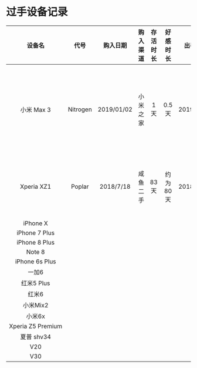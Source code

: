 # 过手设备记录

设备名 | 代号 | 购入日期 | 购入渠道 | 存活时长 | 好感时长 | 出手日期 | 出手方式 | 评价
:---: | :---: | :---: | :---: | :---: | :---: | :---: | :---: | :---: 
小米 Max 3 | Nitrogen | 2019/01/02 | 小米之家 | 1 天 | 0.5 天 | 2019/01/03 | 谎称给丈母娘买新手机 | 吹爆
Xperia XZ1 | Poplar | 2018/7/18 | 咸鱼二手 | 83 天 | 约为 80 天 | 2018/10/09 | 咸鱼自刀 | 让我无欲无求啊
iPhone X | | | | | | |
iPhone 7 Plus| | | | | | |
iPhone 8 Plus| | | | | | |
Note 8 | | | | | | |
iPhone 6s Plus | | | | | | |
一加6 | | | | | | |
红米5 Plus | | | | | | |
红米6 | | | | | | |
小米Mix2 | | | | | | |
小米6x | | | | | | |
Xperia Z5 Premium | | | | | | |
夏普 shv34 | | | | | | |
V20 | | | | | | |
V30 | | | | | | |
